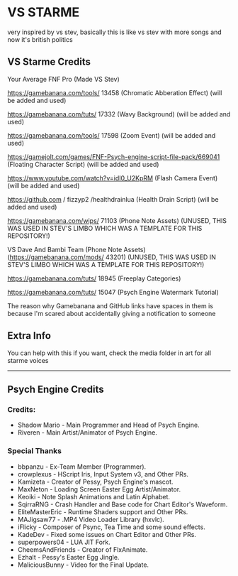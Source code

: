 # VS STARME
very inspired by vs stev, basically this is like vs stev with more songs and now it's british politics

## VS Starme Credits

Your Average FNF Pro (Made VS Stev)

https://gamebanana.com/tools/ 13458 (Chromatic Abberation Effect) (will be added and used)

https://gamebanana.com/tuts/ 17332 (Wavy Background) (will be added and used)

https://gamebanana.com/tools/ 17598 (Zoom Event) (will be added and used)

https://gamejolt.com/games/FNF-Psych-engine-script-file-pack/669041 (Floating Character Script) (will be added and used)

https://www.youtube.com/watch?v=idI0_U2KpRM (Flash Camera Event) (will be added and used)

https://github.com / fizzyp2 /healthdrainlua (Health Drain Script) (will be added and used)

https://gamebanana.com/wips/ 71103 (Phone Note Assets) (UNUSED, THIS WAS USED IN STEV'S LIMBO WHICH WAS A TEMPLATE FOR THIS REPOSITORY!)

VS Dave And Bambi Team (Phone Note Assets) (https://gamebanana.com/mods/ 43201) (UNUSED, THIS WAS USED IN STEV'S LIMBO WHICH WAS A TEMPLATE FOR THIS REPOSITORY!)

https://gamebanana.com/tuts/ 18945 (Freeplay Categories)

https://gamebanana.com/tuts/ 15047 (Psych Engine Watermark Tutorial)

The reason why Gamebanana and GitHub links have spaces in them is because I'm scared about accidentally giving a notification to someone

## Extra Info
You can help with this if you want, check the media folder in art for all starme voices

***

## Psych Engine Credits
### Credits:
* Shadow Mario - Main Programmer and Head of Psych Engine.
* Riveren - Main Artist/Animator of Psych Engine.

### Special Thanks
* bbpanzu - Ex-Team Member (Programmer).
* crowplexus - HScript Iris, Input System v3, and Other PRs.
* Kamizeta - Creator of Pessy, Psych Engine's mascot.
* MaxNeton - Loading Screen Easter Egg Artist/Animator.
* Keoiki - Note Splash Animations and Latin Alphabet.
* SqirraRNG - Crash Handler and Base code for Chart Editor's Waveform.
* EliteMasterEric - Runtime Shaders support and Other PRs.
* MAJigsaw77 - .MP4 Video Loader Library (hxvlc).
* iFlicky - Composer of Psync, Tea Time and some sound effects.
* KadeDev - Fixed some issues on Chart Editor and Other PRs.
* superpowers04 - LUA JIT Fork.
* CheemsAndFriends - Creator of FlxAnimate.
* Ezhalt - Pessy's Easter Egg Jingle.
* MaliciousBunny - Video for the Final Update.
